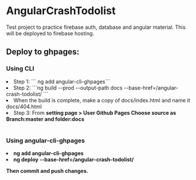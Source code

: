 # AngularCrashTodolist

Test project to practice firebase auth, database and angular material.
This will be deployed to firebase hosting.

## Deploy to ghpages:

### Using CLI

<li>Step 1: ``` ng add angular-cli-ghpages``` </li>
<li>Step 2: ```ng build --prod --output-path docs --base-href=/angular-crash-todolist/ ```</li>
<li>When the build is complete, make a copy of docs/index.html and name it docs/404.html</li>
<li>Step 3: From <strong>setting<strong> page > User Github Pages Choose source as Branch:master and folder:docs</li>
<br>

### Using angular-cli-ghpages

<li>ng add angular-cli-ghpages</li>
<li>ng deploy --base-href=/angular-crash-todolist/</li>

Then commit and push changes.
